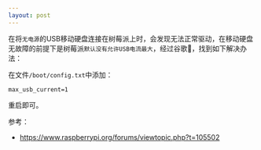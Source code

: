```yaml
---
layout: post
---
```


在将`无电源`的USB移动硬盘连接在树莓派上时，会发现无法正常驱动，在移动硬盘无故障的前提下是树莓派`默认没有允许USB电流最大`，经过谷歌🦴，找到如下解决办法：

在文件`/boot/config.txt`中添加：

```plain
max_usb_current=1
```

重启即可。

参考：

- https://www.raspberrypi.org/forums/viewtopic.php?t=105502

